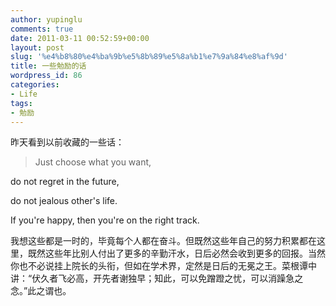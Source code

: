 ```yaml
---
author: yupinglu
comments: true
date: 2011-03-11 00:52:59+00:00
layout: post
slug: '%e4%b8%80%e4%ba%9b%e5%8b%89%e5%8a%b1%e7%9a%84%e8%af%9d'
title: 一些勉励的话
wordpress_id: 86
categories:
- Life
tags:
- 勉励
---
```


昨天看到以前收藏的一些话：


> Just choose what you want,

do not regret in the future,

do not jealous other's life.

If you're happy, then you're on the right track.

我想这些都是一时的，毕竟每个人都在奋斗。但既然这些年自己的努力积累都在这里，既然这些年比别人付出了更多的辛勤汗水，日后必然会收到更多的回报。当然你也不必说挂上院长的头衔，但如在学术界，定然是日后的无冕之王。菜根谭中讲：“伏久者飞必高，开先者谢独早；知此，可以免蹭蹬之忧，可以消躁急之念。”此之谓也。
